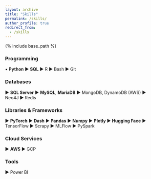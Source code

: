 ```yaml
---
layout: archive
title: "Skills"
permalink: /skills/
author_profile: true
redirect_from:
  - /skills
---
```


{% include base_path %}

### Programming

:black_small_square: __Python__
▶️ __SQL__
▶️ R
▶️ Bash
▶️ Git

### Databases

▶️ __SQL Server__
▶️ __MySQL__, __MariaDB__
▶️ MongoDB, DynamoDB (AWS)
▶️ Neo4J
▶️ Redis

### Libraries & Frameworks

▶️ __PyTorch__
▶️ __Dash__
▶️ __Pandas__
▶️ __Numpy__
▶️ __Plotly__
▶️ __Hugging Face__
▶️ TensorFlow
▶️ Scrapy
▶️ MLFlow
▶️ PySpark

### Cloud Services

▶️ __AWS__
▶️ GCP

### Tools

▶️ Power BI

